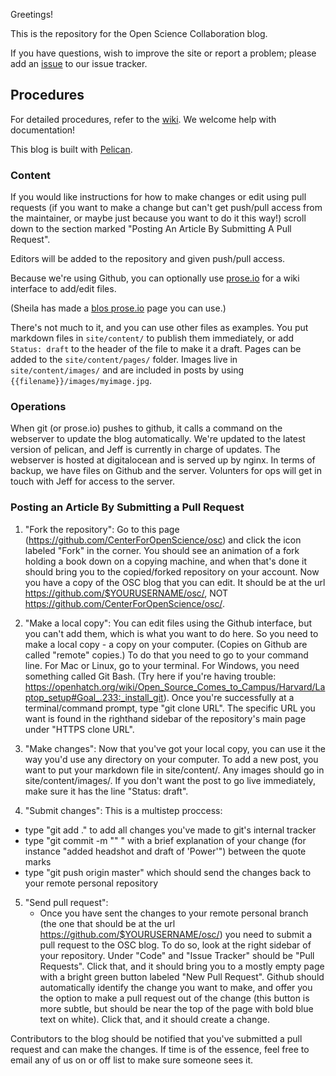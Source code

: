 Greetings!

This is the repository for the Open Science Collaboration blog.

If you have questions, wish to improve the site or report a problem; please add an [issue](https://github.com/CenterForOpenScience/osc/issues) to our issue tracker.

## Procedures

For detailed procedures, refer to the [wiki](https://github.com/CenterForOpenScience/osc/wiki). We welcome help with documentation!

This blog is built with [Pelican](http://blog.getpelican.com/).

### Content

If you would like instructions for how to make changes or edit using pull requests (if you want to make a change but can't get push/pull access from the maintainer, or maybe just because you want to do it this way!) scroll down to the section marked "Posting An Article By Submitting A Pull Request".

Editors will be added to the repository and given push/pull access.

Because we're using Github, you can optionally use [prose.io](http://prose.io) for a wiki interface to add/edit files.

(Sheila has made a [blos prose.io](http://prose.io/#CenterForOpenScience/osc) page you can use.)

There's not much to it, and you can use other files as examples. You
put markdown files in `site/content/` to publish them immediately, or
add `Status: draft` to the header of the file to make it a draft.
Pages can be added to the `site/content/pages/` folder. Images live in
`site/content/images/` and are included in posts by using `{{filename}}/images/myimage.jpg`.

### Operations

When git (or prose.io) pushes to github, it calls a command on the
webserver to update the blog automatically. We're updated to the latest
version of pelican, and Jeff is currently in charge of updates. The webserver
is hosted at digitalocean and is served up by nginx. In terms of backup, we have files on Github and the server. Volunters for ops will get in touch with Jeff
for access to the server.

### Posting an Article By Submitting a Pull Request

1) "Fork the repository":   Go to this page (<https://github.com/CenterForOpenScience/osc>) and click the icon labeled "Fork" in the corner.  You should see an animation of a fork holding a book down on a copying machine, and when that's done it should bring you to the copied/forked repository on your account.  Now you have a copy of the OSC blog that you can edit.  It should be at the url <https://github.com/$YOURUSERNAME/osc/>, NOT <https://github.com/CenterForOpenScience/osc/>.

2) "Make a local copy":  You can edit files using the Github interface, but you can't add them, which is what you want to do here.  So you need to make a local copy - a copy on your computer.  (Copies on Github are called "remote" copies.)  To do that you need to go to your command line.  For Mac or Linux, go to your terminal.  For Windows, you need something called Git Bash. (Try here if you're having trouble: <https://openhatch.org/wiki/Open_Source_Comes_to_Campus/Harvard/Laptop_setup#Goal_.233:_install_git>).  Once you're successfully at a terminal/command prompt, type "git clone URL".  The specific URL you want is found in the righthand sidebar of the repository's main page under "HTTPS clone URL".

3) "Make changes":  Now that you've got your local copy, you can use it the way you'd use any directory on your computer.  To add a new post, you want to put your markdown file in site/content/.  Any images should go in site/content/images/.  If you don't want the post to go live immediately, make sure it has the line "Status: draft". 

4) "Submit changes":  This is a multistep proccess:
  - type "git add ." to add all changes you've made to git's internal tracker
  - type "git commit -m "" " with a brief explanation of your change (for instance "added headshot and draft of 'Power'") between the quote marks
  - type "git push origin master" which should send the changes back to your remote personal repository

5) "Send pull request":
   - Once you have sent the changes to your remote personal branch (the one that should be at the url <https://github.com/$YOURUSERNAME/osc/>) you need to submit a pull request to the OSC blog.  To do so, look at the right sidebar of your repository. Under "Code" and "Issue Tracker" should be "Pull Requests".  Click that, and it should bring you to a mostly empty page with a bright green button labeled "New Pull Request".  Github should automatically identify the change you want to make, and offer you the option to make a pull request out of the change (this button is more subtle, but should be near the top of the page with bold blue text on white).  Click that, and it should create a change.

Contributors to the blog should be notified that you've submitted a pull request and can make the changes.  If time is of the essence, feel free to email any of us on or off list to make sure someone sees it.
